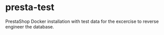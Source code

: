 # presta-test
PrestaShop Docker installation with test data for the excercise to reverse engineer the database.
